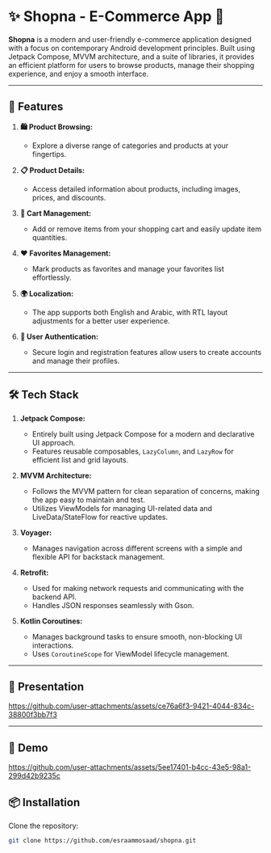 # ✨ Shopna - E-Commerce App 🛒

**Shopna** is a modern and user-friendly e-commerce application designed with a focus on contemporary Android development principles. Built using Jetpack Compose, MVVM architecture, and a suite of libraries, it provides an efficient platform for users to browse products, manage their shopping experience, and enjoy a smooth interface.

---

## 🚀 Features

1. **🛍️ Product Browsing:** 
   - Explore a diverse range of categories and products at your fingertips.

2. **📋 Product Details:** 
   - Access detailed information about products, including images, prices, and discounts.

3. **🛒 Cart Management:** 
   - Add or remove items from your shopping cart and easily update item quantities.

4. **❤️ Favorites Management:** 
   - Mark products as favorites and manage your favorites list effortlessly.

5. **🌍 Localization:** 
   - The app supports both English and Arabic, with RTL layout adjustments for a better user experience.

6. **🔐 User Authentication:**
   - Secure login and registration features allow users to create accounts and manage their profiles.

---

## 🛠️ Tech Stack

1. **Jetpack Compose:**
   - Entirely built using Jetpack Compose for a modern and declarative UI approach.
   - Features reusable composables, `LazyColumn`, and `LazyRow` for efficient list and grid layouts.

2. **MVVM Architecture:**
   - Follows the MVVM pattern for clean separation of concerns, making the app easy to maintain and test.
   - Utilizes ViewModels for managing UI-related data and LiveData/StateFlow for reactive updates.

3. **Voyager:**
   - Manages navigation across different screens with a simple and flexible API for backstack management.

4. **Retrofit:**
   - Used for making network requests and communicating with the backend API.
   - Handles JSON responses seamlessly with Gson.

5. **Kotlin Coroutines:**
   - Manages background tasks to ensure smooth, non-blocking UI interactions.
   - Uses `CoroutineScope` for ViewModel lifecycle management.

---

## 📸 Presentation

https://github.com/user-attachments/assets/ce76a6f3-9421-4044-834c-38800f3bb7f3

---
## 📸 Demo

https://github.com/user-attachments/assets/5ee17401-b4cc-43e5-98a1-299d42b9235c

## 📦 Installation

Clone the repository:

```bash
git clone https://github.com/esraammosaad/shopna.git

